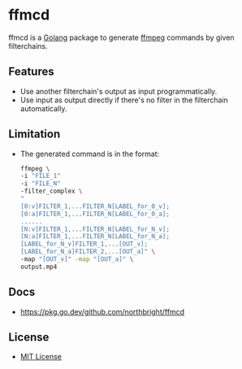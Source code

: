 # ffmcd

ffmcd is a [Golang](https://golang.org) package to generate [ffmpeg](https://ffmpeg.org/) commands by given filterchains.

## Features
* Use another filterchain's output as input programmatically.
* Use input as output directly if there's no filter in the filterchain automatically.

## Limitation
* The generated command is in the format:
  ```bash
  ffmpeg \
  -i "FILE_1"
  -i "FILE_N"
  -filter_complex \
  "
  [0:v]FILTER_1,...FILTER_N[LABEL_for_0_v];
  [0:a]FILTER_1,...FILTER_N[LABEL_for_0_a];
  ......
  [N:v]FILTER_1,...FILTER_N[LABEL_for_N_v];
  [N:a]FILTER_1,...FILTER_N[LABEL_for_N_a];
  [LABEL_for_N_v]FILTER_1,...[OUT_v];
  [LABEL_for_N_a]FILTER_2,...[OUT_a]" \
  -map "[OUT_v]" -map "[OUT_a]" \
  output.mp4
  ```

## Docs
* <https://pkg.go.dev/github.com/northbright/ffmcd>

## License
* [MIT License](LICENSE)
